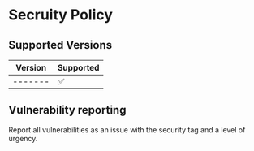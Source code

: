 # Secruity Policy

## Supported Versions

| Version | Supported          |
| ------- | ------------------ |
| ------- | :white_check_mark: |

## Vulnerability reporting

Report all vulnerabilities as an issue with the security tag and a level of urgency.